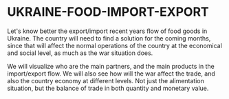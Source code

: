 # UKRAINE-FOOD-IMPORT-EXPORT

Let's know better the export/import recent years flow of food goods in Ukraine. The country will need to find a solution for the coming months, since that will affect the normal 
operations of the country at the economical and social level, as much as the war situation does.

We will visualize who are the main partners, and the main products in the import/export flow. We will also see how will the war affect the trade, and also the country 
economy at different levels. Not just the alimentation situation, but the balance of trade in both quantity and monetary value.
